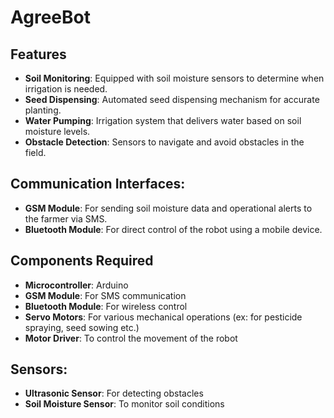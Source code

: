 # AgreeBot
## Features
- **Soil Monitoring**: Equipped with soil moisture sensors to determine when irrigation is needed.
- **Seed Dispensing**: Automated seed dispensing mechanism for accurate planting.
- **Water Pumping**: Irrigation system that delivers water based on soil moisture levels.
- **Obstacle Detection**: Sensors to navigate and avoid obstacles in the field.
## Communication Interfaces:
- **GSM Module**: For sending soil moisture data and operational alerts to the farmer via SMS.
- **Bluetooth Module**: For direct control of the robot using a mobile device.
## Components Required
- **Microcontroller**: Arduino
- **GSM Module**: For SMS communication
- **Bluetooth Module**: For wireless control
- **Servo Motors**: For various mechanical operations (ex: for pesticide spraying, seed sowing etc.) 
- **Motor Driver**: To control the movement of the robot
## Sensors:
- **Ultrasonic Sensor**: For detecting obstacles
- **Soil Moisture Sensor**: To monitor soil conditions
